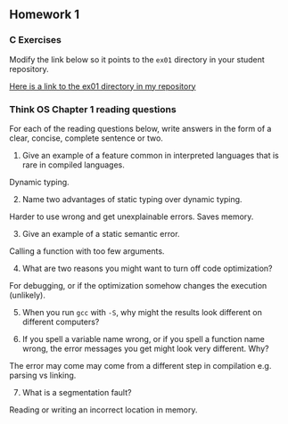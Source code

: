 ## Homework 1

### C Exercises

Modify the link below so it points to the `ex01` directory in your
student repository.

[Here is a link to the ex01 directory in my repository](https://github.com/kailevy/ExercisesInC/tree/master/exercises/ex01)

### Think OS Chapter 1 reading questions

For each of the reading questions below, write answers in the form of
a clear, concise, complete sentence or two.

1) Give an example of a feature common in interpreted languages that is rare in compiled languages.

Dynamic typing.

2) Name two advantages of static typing over dynamic typing.

Harder to use wrong and get unexplainable errors. Saves memory.

3) Give an example of a static semantic error.

Calling a function with too few arguments.

4) What are two reasons you might want to turn off code optimization?

For debugging, or if the optimization somehow changes the execution (unlikely).

5) When you run `gcc` with `-S`, why might the results look different on different computers?

6) If you spell a variable name wrong, or if you spell a function name wrong, the error messages you get might look very different.  Why?

The error may come may come from a different step in compilation e.g. parsing vs linking.

7) What is a segmentation fault?

Reading or writing an incorrect location in memory.
